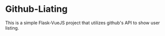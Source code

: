 # Github-Liating

This is a simple Flask-VueJS project that utilizes github's API to show user listing.
